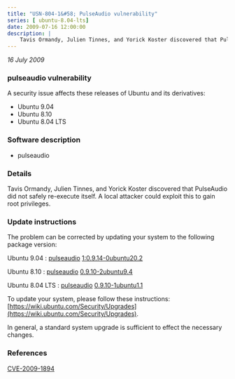 ```yaml
---
title: "USN-804-1&#58; PulseAudio vulnerability"
series: [ ubuntu-8.04-lts]
date: 2009-07-16 12:00:00
description: |
    Tavis Ormandy, Julien Tinnes, and Yorick Koster discovered that PulseAudio did not safely re-execute itself.  A local attacker could exploit this to gain root privileges. 
--- 
```

 
 

*16 July 2009*

### pulseaudio vulnerability

A security issue affects these releases of Ubuntu and its derivatives:

* Ubuntu 9.04
* Ubuntu 8.10
* Ubuntu 8.04 LTS

### Software description

* pulseaudio 

### Details

Tavis Ormandy, Julien Tinnes, and Yorick Koster discovered that PulseAudio did not safely re-execute itself. A local attacker could exploit this to gain root privileges. 

### Update instructions

The problem can be corrected by updating your system to the following package version:

Ubuntu 9.04
 : [pulseaudio](https://launchpad.net/ubuntu/+source/pulseaudio) <span> [1:0.9.14-0ubuntu20.2](https://launchpad.net/ubuntu/+source/pulseaudio/1:0.9.14-0ubuntu20.2) </span> 

Ubuntu 8.10
 : [pulseaudio](https://launchpad.net/ubuntu/+source/pulseaudio) <span> [0.9.10-2ubuntu9.4](https://launchpad.net/ubuntu/+source/pulseaudio/0.9.10-2ubuntu9.4) </span> 

Ubuntu 8.04 LTS
 : [pulseaudio](https://launchpad.net/ubuntu/+source/pulseaudio) <span> [0.9.10-1ubuntu1.1](https://launchpad.net/ubuntu/+source/pulseaudio/0.9.10-1ubuntu1.1) </span> 

To update your system, please follow these instructions: [https://wiki.ubuntu.com/Security/Upgrades](https://wiki.ubuntu.com/Security/Upgrades).

In general, a standard system upgrade is sufficient to effect the necessary changes. 

### References

 
 [CVE-2009-1894](http://people.ubuntu.com/~ubuntu-security/cve/CVE-2009-1894)
 

